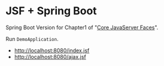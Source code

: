 # JSF + Spring Boot

Spring Boot Version for Chapter1 of "[Core JavaServer Faces](http://corejsf.com/)".

Run `DemoApplication`.

* [http://localhost:8080/index.jsf](http://localhost:8080/index.jsf)
* [http://localhost:8080/ajax.jsf](http://localhost:8080/ajax.jsf)